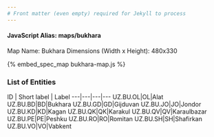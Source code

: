 ```yaml
---
# Front matter (even empty) required for Jekyll to process
---
```


#### JavaScript Alias: maps/bukhara

Map Name: Bukhara
Dimensions (Width x Height): 480x330





{% embed_spec_map bukhara-map.js %}

### List of Entities

ID | Short label | Label
---|---|---|---
UZ.BU.OL|OL|Alat
UZ.BU.BD|BD|Bukhara
UZ.BU.GD|GD|Gijduvan
UZ.BU.JO|JO|Jondor
UZ.BU.KD|KD|Kagan
UZ.BU.QK|QK|Karakul
UZ.BU.QV|QV|Karaulbazar
UZ.BU.PE|PE|Peshku
UZ.BU.RO|RO|Romitan
UZ.BU.SH|SH|Shafirkan
UZ.BU.VO|VO|Vabkent